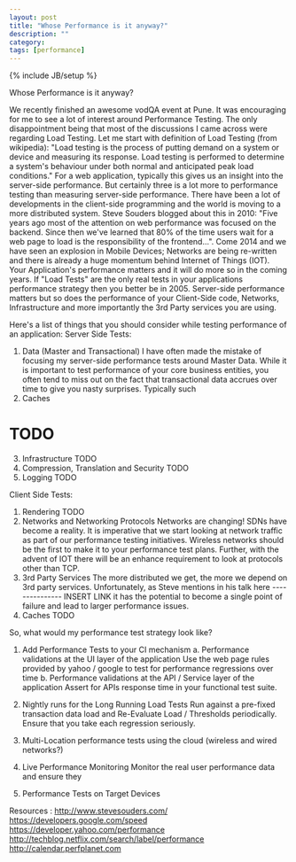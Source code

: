```yaml
---
layout: post
title: "Whose Performance is it anyway?"
description: ""
category: 
tags: [performance]
---
```

{% include JB/setup %}


Whose Performance is it anyway?

We recently finished an awesome vodQA event at Pune. It was encouraging for me to see a lot of interest around Performance Testing. The only disappointment being that most of the discussions I came across were regarding Load Testing.
Let me start with definition of Load Testing (from wikipedia): "Load testing is the process of putting demand on a system or device and measuring its response. Load testing is performed to determine a system's behaviour under both normal and anticipated peak load conditions." For a web application, typically this gives us an insight into the server-side performance.  But certainly three is a lot more to performance testing than measuring server-side performance. There have been a lot of developments in the client-side programming and the world is moving to a more distributed system. Steve Souders blogged about this in 2010: "Five years ago most of the attention on web performance was focused on the backend. Since then we've learned that 80% of the time users wait for a web page to load is the responsibility of the frontend...".
Come 2014 and we have seen an explosion in Mobile Devices; Networks are being re-written and there is already a huge momentum behind Internet of Things (IOT). Your Application's performance matters and it will do more so in the coming years. If "Load Tests" are the only real tests in your applications performance strategy then you better be in 2005. Server-side performance matters but so does the performance of your Client-Side code, Networks, Infrastructure and more importantly the 3rd Party services you are using.

Here's a list of things that you should consider while testing performance of an application:
Server Side Tests:
1. Data (Master and Transactional)
I have often made the mistake of focusing my server-side performance tests around Master Data. While it is important to test performance of your core business entities, you often tend to miss out on the fact that transactional data accrues over time to give you nasty surprises. Typically such
2. Caches
# TODO
3. Infrastructure
TODO
4. Compression, Translation and Security
TODO
5. Logging
TODO

Client Side Tests:
1. Rendering
TODO
2. Networks and Networking Protocols
Networks are changing! SDNs have become a reality. It is imperative that we start looking at network traffic as part of our performance testing initiatives.
Wireless networks should be the first to make it to your performance test plans. Further, with the advent of IOT there will be an enhance requirement to look at protocols other than TCP.
3. 3rd Party Services
The more distributed we get, the more we depend on 3rd party services. Unfortunately, as Steve mentions in his talk here --------------- INSERT LINK it has the potential to become a single point of failure and lead to larger performance issues.
4. Caches
TODO

So, what would my performance test strategy look like?
1. Add Performance Tests to your CI mechanism
    a. Performance validations at the UI layer of the application
        Use the web page rules provided by yahoo / google to test for performance regressions over time
    b. Performance validations at the API / Service layer of the application
        Assert for APIs response time in your functional test suite.
2. Nightly runs for the Long Running Load Tests
Run against a pre-fixed transaction data load and Re-Evaluate Load / Thresholds periodically. Ensure that you take each regression seriously.

3. Multi-Location performance tests using the cloud (wireless and wired networks?)

4. Live Performance Monitoring
Monitor the real user performance data and ensure they

5. Performance Tests on Target Devices


Resources :
http://www.stevesouders.com/
https://developers.google.com/speed
https://developer.yahoo.com/performance
http://techblog.netflix.com/search/label/performance
http://calendar.perfplanet.com









